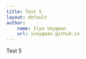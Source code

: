 ```yaml
---
title: Test 5
layout: default
author:
    name: Ilya Veygman
    url: iveygman.github.io
---
```


Test 5
